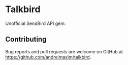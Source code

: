 # Talkbird

Unofficial SendBird API gem.

## Contributing

Bug reports and pull requests are welcome on GitHub at https://github.com/andreimaxim/talkbird.
